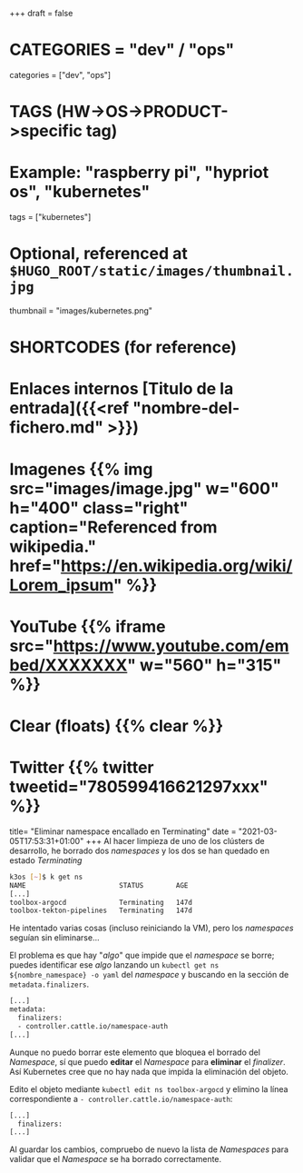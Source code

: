 +++
draft = false

# CATEGORIES = "dev" / "ops"
categories = ["dev", "ops"]
# TAGS (HW->OS->PRODUCT->specific tag)
# Example: "raspberry pi", "hypriot os", "kubernetes"

tags = ["kubernetes"]

# Optional, referenced at `$HUGO_ROOT/static/images/thumbnail.jpg`
thumbnail = "images/kubernetes.png"

# SHORTCODES (for reference)

# Enlaces internos [Titulo de la entrada]({{<ref "nombre-del-fichero.md" >}})

# Imagenes {{% img src="images/image.jpg" w="600" h="400" class="right" caption="Referenced from wikipedia." href="https://en.wikipedia.org/wiki/Lorem_ipsum" %}}
# YouTube {{% iframe src="https://www.youtube.com/embed/XXXXXXX" w="560" h="315" %}}
# Clear (floats) {{% clear %}}
# Twitter {{% twitter tweetid="780599416621297xxx" %}}

title=  "Eliminar namespace encallado en Terminating"
date = "2021-03-05T17:53:31+01:00"
+++
Al hacer limpieza de uno de los clústers de desarrollo, he borrado dos *namespaces* y los dos se han quedado en estado *Terminating*

<!--more-->

```bash
k3os [~]$ k get ns
NAME                       STATUS        AGE
[...]
toolbox-argocd             Terminating   147d
toolbox-tekton-pipelines   Terminating   147d

```

He intentado varias cosas (incluso reiniciando la VM), pero los *namespaces* seguían sin eliminarse...

El problema es que hay "*algo*" que impide que el *namespace* se borre; puedes identificar ese *algo* lanzando un `kubectl get ns ${nombre_namespace} -o yaml` del *namespace* y buscando en la sección de `metadata.finalizers`.

```bash
[...]
metadata:
  finalizers:
  - controller.cattle.io/namespace-auth
[...]
```

Aunque no puedo borrar este elemento que bloquea el borrado del *Namespace*, sí que puedo **editar** el *Namespace* para **eliminar** el *finalizer*. Así Kubernetes cree que no hay nada que impida la eliminación del objeto.

Edito el objeto mediante `kubectl edit ns toolbox-argocd` y elimino la línea correspondiente a `- controller.cattle.io/namespace-auth`:

```bash
[...]
  finalizers:
[...]
```

Al guardar los cambios, compruebo de nuevo la lista de *Namespaces* para validar que el *Namespace* se ha borrado correctamente.

